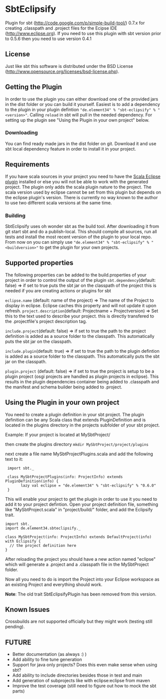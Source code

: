 # SbtEclipsify

Plugin for sbt (http://code.google.com/p/simple-build-tool/) 0.7.x for creating .classpath and .project files for the Ecipse IDE (http://www.eclipse.org).
If you need to use this plugin with sbt version prior to 0.5.6 then you need to use version 0.4.1

## License
Just like sbt this software is distributed under the BSD License (http://www.opensource.org/licenses/bsd-license.php).

## Getting the Plugin
In order to use the plugin you can either download one of the provided jars in the dist folder or you can build it yourself.
Easiest is to add a dependency to the plugin in your plugin defintion `"de.element34" % "sbt-eclipsify" % "<version>"`.
Calling `reload` in sbt will pull in the needed dependency.
For setting up the plugin see "Using the Plugin in your own project" below.

### Downloading
You can find ready made jars in the dist folder on git. Download it and use sbt local dependency feature in order to install it in your project.

## Requirements
If you have scala sources in your project you need to have the [Scala Eclipse plugin](http://www.scala-tools.org/...) installed or else you will not be able to work with the generated project.
The plugin only adds the scala plugin nature to the project. The scala version used by eclipse cannot be set from this plugin but depends on the eclipse plugin's version. There is currently no way known to the author to use two different scala versions at the same time.

### Building
SbtEclipsify uses oh wonder sbt as the build tool.
After downloading it from git start sbt and do a publish-local. This should compile all sources, run all tests and install the most recent version of the plugin to your local repo.
From now on you can simply use `"de.element34" % "sbt-eclipsify" % "<buildversion>"` to get the plugin for your own projects.

## Supported properties
The following properties can be added to the build.properties of your project in order to control the output of the plugin
`sbt.dependency`(default: false) => if set to true puts the sbt jar on the classpath of the project this is needed if you are creating actions or plugins for sbt

`eclipse.name` (default: name of the project) => The name of the Project to display in eclipse. Eclipse caches this property and will not update it upon refresh.
`project.description`(default: Projectname + Projectversion) => Set this to the text used to describe your project. this is directly transfered to the .projectfile's project description tag.

`include.project`(default: false) => if set to true the path to the project definition is added as a source folder to the classpath. This automatically puts the sbt jar on the classpath.

`include.plugin`(default: true) => if set to true the path to the plugin defintion is added as a source folder to the classpath. This automatically puts the sbt jar on the classpath.

`plugin.project` (default: false) => if set to true the project is setup to be a plugin project (osgi projects are handled as plugin projects in eclipse). This results in the plugin dependencies container being added to .classpath and the manifest and schema builder being added to .project.

## Using the Plugin in your own project
You need to create a plugin definition in your sbt project.
The plugin definition can be any Scala class that extends PluginDefinition and is located in the plugins directory in the projects subfolder of your sbt project.

Example:
If your project is located at MySbtProject/

then create the plugins directory
`mkdir MySbtProject/project/plugins`

next create a file name MySbtProjectPlugins.scala and add the following text to it:

     import sbt._

     class MySbtProjectPlugins(info: ProjectInfo) extends PluginDefinition(info) {
      	   lazy val eclipse = "de.element34" % "sbt-eclipsify" % "0.6.0"
     }

This will enable your project to get the plugin in order to use it you need to add it to your project defintion.
Open your project definition file, something like "MySbtProject.scala" in "project/build/" folder, and add the Eclipsify trait.

    import sbt._
    import de.element34.sbteclipsify._

    class MySbtProject(info: ProjectInfo) extends DefaultProject(info) with Eclipsify {
      // the project definition here
    }

After reloading the project you should have a new action named "eclipse" which will generate a .project and a .classpath file in the MySbtProject folder.

Now all you need to do is import the Project into your Eclipse workspace as an existing Project and everything should work.

__Note__: The old trait SbtEclipsifyPlugin has been removed from this version.

## Known Issues
Crossbuilds are not supported officially but they might work (testing still pending).

## FUTURE
* Better documentation (as always :) )
* Add ability to fine tune generation
* Support for java only projects? Does this even make sense when using sbt?
* Add ability to include directories besides those in test and main
* Add generation of subprojects like with eclipse:eclipse from maven
* Improve the test coverage (still need to figure out how to mock the sbt parts)
